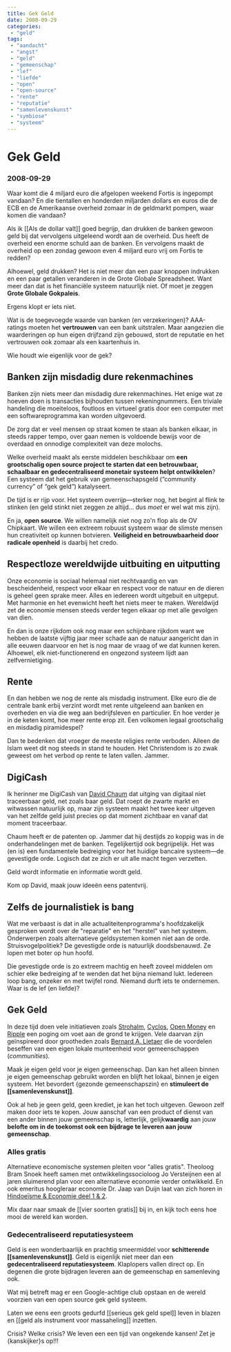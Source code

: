 ```yaml
---
title: Gek Geld
date: 2008-09-29
categories:
 - "geld"
tags:
 - "aandacht"
 - "angst"
 - "geld"
 - "gemeenschap"
 - "lef"
 - "liefde"
 - "open"
 - "open-source"
 - "rente"
 - "reputatie"
 - "samenlevenskunst"
 - "symbiose"
 - "systeem"
---
```


# Gek Geld
### 2008-09-29

Waar komt die 4 miljard euro die afgelopen weekend Fortis is ingepompt vandaan? En die tientallen en honderden miljarden dollars en euros die de ECB en de Amerikaanse overheid zomaar in de geldmarkt pompen, waar komen die vandaan?

Als ik [[Als de dollar valt]] goed begrijp, dan drukken de banken gewoon geld bij dat vervolgens uitgeleend wordt aan de overheid. Dus heeft de overheid een enorme schuld aan de banken. En vervolgens maakt de overheid op een zondag gewoon even 4 miljard euro vrij om Fortis te redden?

Alhoewel, geld drukken? Het is niet meer dan een paar knoppen indrukken en een paar getallen veranderen in de Grote Globale Spreadsheet. Want meer dan dat is het financiële systeem natuurlijk niet. Of moet je zeggen **Grote Globale Gokpaleis**.

Ergens klopt er iets niet.

Wat is de toegevoegde waarde van banken (en verzekeringen)? AAA-ratings moeten het **vertrouwen** van een bank uitstralen. Maar aangezien die waarderingen op hun eigen drijfzand zijn gebouwd, stort de reputatie en het vertrouwen ook zomaar als een kaartenhuis in.

Wie houdt wie eigenlijk voor de gek?


## Banken zijn misdadig dure rekenmachines

Banken zijn niets meer dan misdadig dure rekenmachines. Het enige wat ze hoeven doen is transacties bijhouden tussen rekeningnummers. Een triviale handeling die moeiteloos, foutloos en virtueel gratis door een computer met een softwareprogramma kan worden uitgevoerd.

De zorg dat er veel mensen op straat komen te staan als banken elkaar, in steeds rapper tempo, over gaan nemen is voldoende bewijs voor de overdaad en onnodige complexiteit van deze molochs.

Welke overheid maakt als eerste middelen beschikbaar om **een grootschalig open source project te starten dat een betrouwbaar, schaalbaar en gedecentraliseerd monetair systeem helpt ontwikkelen**? Een systeem dat het gebruik van gemeenschapsgeld (“community currency” of “gek geld”) katalyseert.

De tijd is er rijp voor. Het systeem overrijp—sterker nog, het begint al flink te stinken (en geld stinkt niet zeggen ze altijd… dus *moet* er wel wat mis zijn).

En ja, **open source**. We willen namelijk niet nog zo'n flop als de OV Chipkaart. We willen een extreem robuust systeem waar de slimste mensen hun creativiteit op kunnen botvieren. **Veiligheid en betrouwbaarheid door radicale openheid** is daarbij het credo.


## Respectloze wereldwijde uitbuiting en uitputting

Onze economie is sociaal helemaal niet rechtvaardig en van bescheidenheid, respect voor elkaar en respect voor de natuur en de dieren is geheel geen sprake meer. Alles en iedereen wordt uitgebuit en uitgeput. Met harmonie en het evenwicht heeft het niets meer te maken. Wereldwijd zet de economie mensen steeds verder tegen elkaar op met alle gevolgen van dien.

En dan is onze rijkdom ook nog maar een schijnbare rijkdom want we hebben de laatste vijftig jaar meer schade aan de natuur aangericht dan in alle eeuwen daarvoor en het is nog maar de vraag of we dat kunnen keren. Alhoewel, elk niet-functionerend en ongezond systeem lijdt aan zelfvernietiging.


## Rente

En dan hebben we nog de rente als misdadig instrument. Elke euro die de centrale bank erbij verzint wordt met rente uitgeleend aan banken en overheden en via die weg aan bedrijfsleven en particulier. En hoe verder je in de keten komt, hoe meer rente erop zit. Een volkomen legaal grootschalig en misdadig piramidespel?

Dan te bedenken dat vroeger de meeste religies rente verboden. Alleen de Islam weet dit nog steeds in stand te houden. Het Christendom is zo zwak geweest om het verbod op rente te laten vallen. Jammer.


## DigiCash

Ik herinner me DigiCash van [David Chaum](http://www.chaum.com/) dat uitging van digitaal niet traceerbaar geld, net zoals baar geld. Dat roept de zwarte markt en witwassen natuurlijk op, maar zijn systeem maakt het twee keer uitgeven van het zelfde geld juist precies op dat moment zichtbaar en vanaf dat moment traceerbaar.

Chaum heeft er de patenten op. Jammer dat hij destijds zo koppig was in de onderhandelingen met de banken. Tegelijkertijd ook begrijpelijk. Het was (en is) een fundamentele bedreiging voor het huidige bancaire systeem—de gevestigde orde. Logisch dat ze zich er uit alle macht tegen verzetten.

Geld wordt informatie en informatie wordt geld.

Kom op David, maak jouw ideeën eens patentvrij.


## Zelfs de journalistiek is bang

Wat me verbaast is dat in alle actualiteitenprogramma's hoofdzakelijk gesproken wordt over de "reparatie" en het "herstel" van het systeem. Onderwerpen zoals alternatieve geldsystemen komen niet aan de orde. Struisvogelpolitiek? De gevestigde orde is natuurlijk doodsbenauwd. Ze lopen met boter op hun hoofd.

Die gevestigde orde is zo extreem machtig en heeft zoveel middelen om schier elke bedreiging af te wenden dat het bijna niemand lukt. Iedereen loop bang, onzeker en met twijfel rond. Niemand durft iets te ondernemen. Waar is de lef (en liefde)?


## Gek Geld

In deze tijd doen vele initiatieven zoals [Strohalm](http://strohalm.nl/), [Cyclos](http://project.cyclos.org/), [Open Money](http://openmoney.org/) en [Ripple](http://ripple.sourceforge.net/) een poging om voet aan de grond te krijgen. Vele daarvan zijn geïnspireerd door grootheden zoals [Bernard A. Lietaer](http://www.lietaer.com/) die de voordelen beseffen van een eigen lokale munteenheid voor gemeenschappen (_communities_).

Maak je eigen geld voor je eigen gemeenschap. Dan kan het alleen binnen je eigen gemeenschap gebruikt worden en blijft het lokaal, binnen je eigen systeem. Het bevordert {gezonde gemeenschapszin} en **stimuleert de [[samenlevenskunst]]**.

Ook al heb je geen geld, geen krediet, je kan het toch uitgeven. Gewoon zelf maken door iets te kopen. Jouw aanschaf van een product of dienst van een ander binnen jouw gemeenschap is, letterlijk, gelijk**waardig** aan jouw **belofte om in de toekomst ook een bijdrage te leveren aan jouw gemeenschap**.

### Alles gratis
 Alternatieve economische systemen pleiten voor "alles gratis". Theoloog Bram Snoek heeft samen met ontwikkelingssocioloog Jo Versteijnen een al jaren sluimerend plan voor een alternatieve economie verder ontwikkeld. En ook emeritus hoogleraar economie Dr. Jaap van Duijn laat van zich horen in [Hindoeïsme & Economie deel 1 & 2](http://www.ohmnet.nl).

Mix daar naar smaak de [[vier soorten gratis]] bij in, en kijk toch eens hoe mooi de wereld kan worden.


### Gedecentraliseerd reputatiesysteem

Geld is een wonderbaarlijk en prachtig smeermiddel voor **schitterende [[samenlevenskunst]]**. Geld is eigenlijk niet meer dan een **gedecentraliseerd reputatiesysteem**. Klaplopers vallen direct op. En degenen die grote bijdragen leveren aan de gemeenschap en samenleving ook.

Wat mij betreft mag er een Google-achtige club opstaan en de wereld voorzien van een open source gek geld systeem.

Laten we eens een groots gedurfd [[serieus gek geld spel]] leven in blazen en [[geld als instrument voor massaheling]] inzetten.

Crisis? Welke crisis? We leven een een tijd van ongekende kansen! Zet je {kanskijker}s op!!!